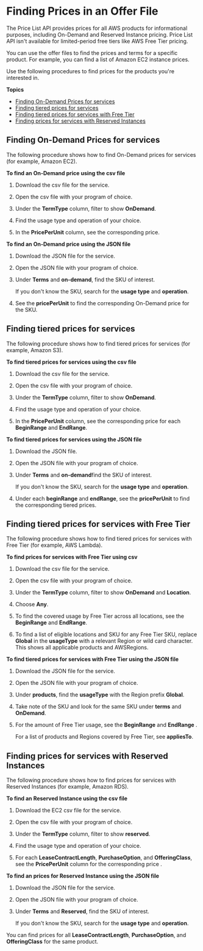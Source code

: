 # Finding Prices in an Offer File<a name="procedures"></a>

The Price List API provides prices for all AWS products for informational purposes, including On\-Demand and Reserved Instance pricing\. Price List API isn't available for limited\-period free tiers like AWS Free Tier pricing\.

You can use the offer files to find the prices and terms for a specific product\. For example, you can find a list of Amazon EC2 instance prices\.

Use the following procedures to find prices for the products you're interested in\.

**Topics**
+ [Finding On\-Demand Prices for services](#Ondemand-price-ec2)
+ [Finding tiered prices for services](#tiered-price)
+ [Finding tiered prices for services with Free Tier](#tiered-price-free)
+ [Finding prices for services with Reserved Instances](#price-ri)

## Finding On\-Demand Prices for services<a name="Ondemand-price-ec2"></a>

The following procedure shows how to find On\-Demand prices for services \(for example, Amazon EC2\)\.<a name="ec2-csv-procedure"></a>

**To find an On\-Demand price using the csv file**

1. Download the csv file for the service\.

1. Open the csv file with your program of choice\.

1. Under the **TermType** column, filter to show **OnDemand**\.

1. Find the usage type and operation of your choice\.

1. In the **PricePerUnit** column, see the corresponding price\.<a name="ec2-json-procedure"></a>

**To find an On\-Demand price using the JSON file**

1. Download the JSON file for the service\.

1. Open the JSON file with your program of choice\.

1. Under **Terms** and **on\-demand**, find the SKU of interest\.

   If you don't know the SKU, search for the **usage type** and **operation**\.

1. See the **pricePerUnit** to find the corresponding On\-Demand price for the SKU\.

## Finding tiered prices for services<a name="tiered-price"></a>

The following procedure shows how to find tiered prices for services \(for example, Amazon S3\)\.<a name="S3-csv-procedure"></a>

**To find tiered prices for services using the csv file**

1. Download the csv file for the service\.

1. Open the csv file with your program of choice\.

1. Under the **TermType** column, filter to show **OnDemand**\.

1. Find the usage type and operation of your choice\.

1. In the **PricePerUnit** column, see the corresponding price for each **BeginRange** and **EndRange**\.<a name="S3-json-procedure"></a>

**To find tiered prices for services using the JSON file**

1. Download the JSON file\.

1. Open the JSON file with your program of choice\.

1. Under **Terms** and **on\-demand**find the SKU of interest\.

   If you don't know the SKU, search for the **usage type** and **operation**\.

1. Under each **beginRange** and **endRange**, see the **pricePerUnit** to find the corresponding tiered prices\.

## Finding tiered prices for services with Free Tier<a name="tiered-price-free"></a>

The following procedure shows how to find tiered prices for services with Free Tier \(for example, AWS Lambda\)\.<a name="Lambda-csv-procedure"></a>

**To find prices for services with Free Tier using csv**

1. Download the csv file for the service\.

1. Open the csv file with your program of choice\.

1. Under the **TermType** column, filter to show **OnDemand** and **Location**\.

1. Choose **Any**\.

1. To find the covered usage by Free Tier across all locations, see the **BeginRange** and **EndRange**\.

1. To find a list of eligible locations and SKU for any Free Tier SKU, replace **Global** in the **usageType** with a relevant Region or wild card character\. This shows all applicable products and AWSRegions\.<a name="Lambda-json-procedure"></a>

**To find tiered prices for services with Free Tier using the JSON file**

1. Download the JSON file for the service\.

1. Open the JSON file with your program of choice\.

1. Under **products**, find the **usageType** with the Region prefix **Global**\.

1. Take note of the SKU and look for the same SKU under **terms** and **OnDemand**\.

1. For the amount of Free Tier usage, see the **BeginRange** and **EndRange** \.

   For a list of products and Regions covered by Free Tier, see **appliesTo**\.

## Finding prices for services with Reserved Instances<a name="price-ri"></a>

The following procedure shows how to find prices for services with Reserved Instances \(for example, Amazon RDS\)\.<a name="ec2-csv-procedure"></a>

**To find an Reserved Instance using the csv file**

1. Download the EC2 csv file for the service\.

1. Open the csv file with your program of choice\.

1. Under the **TermType** column, filter to show **reserved**\.

1. Find the usage type and operation of your choice\.

1. For each **LeaseContractLength**, **PurchaseOption**, and **OfferingClass**, see the **PricePerUnit** column for the corresponding price \.<a name="ec2-json-procedure"></a>

**To find an prices for Reserved Instance using the JSON file**

1. Download the JSON file for the service\.

1. Open the JSON file with your program of choice\.

1. Under **Terms** and **Reserved**, find the SKU of interest\.

   If you don't know the SKU, search for the **usage type** and **operation**\.

You can find prices for all **LeaseContractLength**, **PurchaseOption**, and **OfferingClass** for the same product\.